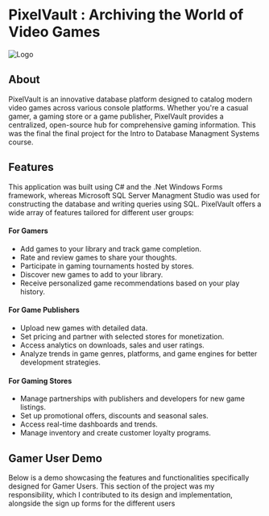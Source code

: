 # PixelVault : Archiving the World of Video Games
![Logo](https://github.com/user-attachments/assets/a604e6f1-df31-48fb-a296-5db5d81c2980)
## About
PixelVault is an innovative database platform designed to catalog modern video games across various console platforms. Whether you're a casual gamer, a gaming store or a game publisher, PixelVault provides a centralized, open-source hub for comprehensive gaming information. This was the final the final project for the Intro to Database Managment Systems course.
## Features
This application was built using C# and the .Net Windows Forms framework, whereas Microsoft SQL Server Managment Studio was used for constructing the database and writing queries using SQL.
PixelVault offers a wide array of features tailored for different user groups:
#### For Gamers
 - Add games to your library and track game completion.
 - Rate and review games to share your thoughts.
 - Participate in gaming tournaments hosted by stores.
 - Discover new games to add to your library.
 - Receive personalized game recommendations based on your play history.

#### For Game Publishers
 - Upload new games with detailed data.
 - Set pricing and partner with selected stores for monetization.
 - Access analytics on downloads, sales and user ratings.
 - Analyze trends in game genres, platforms, and game engines for better development strategies.

#### For Gaming Stores
 - Manage partnerships with publishers and developers for new game listings.
 - Set up promotional offers, discounts and seasonal sales.
 - Access real-time dashboards and trends.
 - Manage inventory and create customer loyalty programs.

## Gamer User Demo
Below is a demo showcasing the features and functionalities specifically designed for Gamer Users. This section of the project was my responsibility, which I contributed to its design and implementation, alongside the sign up forms for the different users






